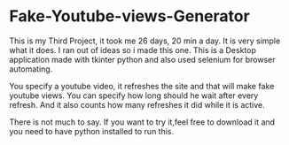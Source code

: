 # Fake-Youtube-views-Generator

This is my Third Project, it took me 26 days, 20 min a day. It is very simple what it does. I ran out of ideas so i made this one.
This is a Desktop application made with tkinter python and also used selenium for browser automating.

You specify a youtube video, it refreshes the site and that will make fake youtube views. You can specify how long should he wait after
every refresh. And it also counts how many refreshes it did while it is active.

There is not much to say. If you want to try it,feel free to download it and you need to have python installed to run this.
